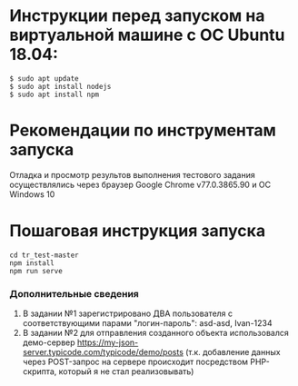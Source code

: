 # Инструкции перед запуском на виртуальной машине с ОС Ubuntu 18.04:
```
$ sudo apt update
$ sudo apt install nodejs
$ sudo apt install npm
```

# Рекомендации по инструментам запуска

Отладка и просмотр результов выполнения тестового задания осуществлялись через браузер Google Chrome v77.0.3865.90 и ОС Windows 10

# Пошаговая инструкция запуска
```
cd tr_test-master
npm install
npm run serve
```

### Дополнительные сведения

1. В задании №1 зарегистрировано ДВА пользователя с соответствующими парами "логин-пароль": asd-asd, Ivan-1234
2. В задании №2 для отправления созданного объекта использовался демо-сервер https://my-json-server.typicode.com/typicode/demo/posts (т.к. добавление данных через POST-запрос на сервере происходит посредством PHP-скрипта, который я не стал реализовывать)
